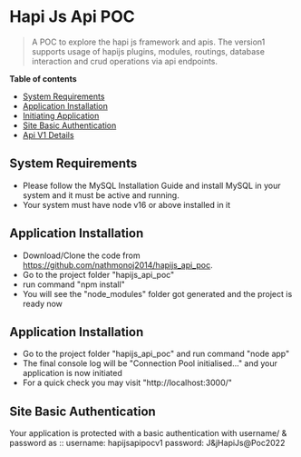 # Hapi Js Api POC
> A POC to explore the hapi js framework and apis. The version1 supports usage of hapijs plugins, modules, routings, database interaction and crud operations via api endpoints.

__Table of contents__

  - [System Requirements](#system-requirements)
  - [Application Installation](#application-installation)
  - [Initiating Application](#initiating-application)
  - [Site Basic Authentication](#site-basic-authentication)
  - [Api V1 Details](#api-v1-details)

## System Requirements

 - Please follow the MySQL Installation Guide and install MySQL in your system and it must be active and running.
 - Your system must have node v16 or above installed in it

## Application Installation

 - Download/Clone the code from https://github.com/nathmonoj2014/hapijs_api_poc.
 - Go to the project folder "hapijs_api_poc"
 - run command "npm install"
 - You will see the "node_modules" folder got generated and the project is ready now

## Application Installation

 - Go to the project folder "hapijs_api_poc" and run command "node app"
 - The final console log will be "Connection Pool initialised..." and your application is now initiated
 - For a quick check you may visit "http://localhost:3000/"

## Site Basic Authentication

Your application is protected with a basic authentication with username/ & password as :: 
username: hapijsapipocv1
password: J&jHapiJs@Poc2022
